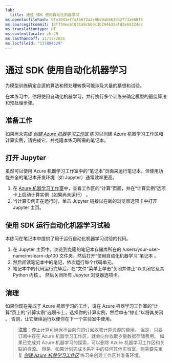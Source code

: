 ```yaml
---
lab:
  title: 通过 SDK 使用自动化机器学习
ms.openlocfilehash: 9fe1941effaf6672a2e0bd9ab663042f73a660f5
ms.sourcegitcommit: 18f734eeb1031a9cb69c3b294632efd2e69324ac
ms.translationtype: HT
ms.contentlocale: zh-CN
ms.lasthandoff: 11/17/2021
ms.locfileid: "137894529"
---
```

# <a name="use-automated-machine-learning-from-the-sdk"></a>通过 SDK 使用自动化机器学习

为模型训练确定合适的算法和预处理转换可能涉及大量的猜想和试验。

在本练习中，你将使用自动化机器学习，并行执行多个训练来确定模型的最佳算法和预处理步骤。

## <a name="before-you-start"></a>准备工作

如果尚未完成 *[创建 Azure 机器学习工作区](01-create-a-workspace.md)* 练习以创建 Azure 机器学习工作区和计算实例，请完成它，并克隆本练习所需的笔记本。

## <a name="open-jupyter"></a>打开 Jupyter

虽然可以使用 Azure 机器学习工作室中的“笔记本”页面来运行笔记本，但使用功能齐全的笔记本开发环境（如 Jupyter）通常效率更高。

1. 在 [Azure 机器学习工作室](https://ml.azure.com)中，查看工作区的“计算”页面，并在“计算实例”选项卡上启动计算实例（如果尚未运行） 。
2. 当计算实例正在运行时，单击 Jupyter 链接以在新的浏览器选项卡中打开 Jupyter 主页。

## <a name="use-the-sdk-to-run-an-automated-machine-learning-experiment"></a>使用 SDK 运行自动化机器学习试验

本练习在笔记本中提供了用于运行自动化机器学习试验的代码。

1. 在 Jupyter 主页中，浏览到克隆的笔记本存储库所在的 /users/your-user-name/mslearn-dp100 文件夹，然后打开“使用自动化机器学习”笔记本 。
2. 然后阅读笔记本中的笔记，依次运行每个代码单元。
3. 笔记本中的代码运行完毕后，在“文件”菜单上单击“关闭并停止”以关闭它及其 Python 内核 。 然后关闭所有 Jupyter 浏览器选项卡。

## <a name="clean-up"></a>清理

如果你现在完成了 Azure 机器学习的工作，请在 Azure 机器学习工作室的“计算”页上的“计算实例”选项卡上，选择你的计算实例，然后单击“停止”以将其关闭  。 否则，让它继续运行以便你在下一个实验室中使用。

> **注意**：停止计算可确保不会向你的订阅收取计算资源的费用。 但是，只要订阅中存在 Azure 机器学习工作区，就会向你收取少量数据存储费用。 如果已完成对 Azure 机器学习的探索，可以删除 Azure 机器学习工作区和关联的资源。 但是，如果计划完成本系列中的任何其他实验室，则需要先重复 *[创建 Azure 机器学习工作区](01-create-a-workspace.md)* 练习来创建工作区并准备环境。